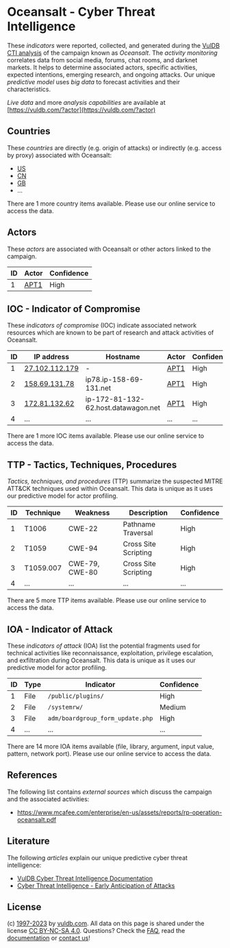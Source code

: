 # Oceansalt - Cyber Threat Intelligence

These _indicators_ were reported, collected, and generated during the [VulDB CTI analysis](https://vuldb.com/?kb.cti) of the campaign known as _Oceansalt_. The _activity monitoring_ correlates data from social media, forums, chat rooms, and darknet markets. It helps to determine associated actors, specific activities, expected intentions, emerging research, and ongoing attacks. Our unique _predictive model_ uses _big data_ to forecast activities and their characteristics.

_Live data_ and more _analysis capabilities_ are available at [https://vuldb.com/?actor](https://vuldb.com/?actor)

## Countries

These _countries_ are directly (e.g. origin of attacks) or indirectly (e.g. access by proxy) associated with Oceansalt:

* [US](https://vuldb.com/?country.us)
* [CN](https://vuldb.com/?country.cn)
* [GB](https://vuldb.com/?country.gb)
* ...

There are 1 more country items available. Please use our online service to access the data.

## Actors

These _actors_ are associated with Oceansalt or other actors linked to the campaign.

ID | Actor | Confidence
-- | ----- | ----------
1 | [APT1](https://vuldb.com/?actor.apt1) | High

## IOC - Indicator of Compromise

These _indicators of compromise_ (IOC) indicate associated network resources which are known to be part of research and attack activities of Oceansalt.

ID | IP address | Hostname | Actor | Confidence
-- | ---------- | -------- | ----- | ----------
1 | [27.102.112.179](https://vuldb.com/?ip.27.102.112.179) | - | [APT1](https://vuldb.com/?actor.apt1) | High
2 | [158.69.131.78](https://vuldb.com/?ip.158.69.131.78) | ip78.ip-158-69-131.net | [APT1](https://vuldb.com/?actor.apt1) | High
3 | [172.81.132.62](https://vuldb.com/?ip.172.81.132.62) | ip-172-81-132-62.host.datawagon.net | [APT1](https://vuldb.com/?actor.apt1) | High
4 | ... | ... | ... | ...

There are 1 more IOC items available. Please use our online service to access the data.

## TTP - Tactics, Techniques, Procedures

_Tactics, techniques, and procedures_ (TTP) summarize the suspected MITRE ATT&CK techniques used within Oceansalt. This data is unique as it uses our predictive model for actor profiling.

ID | Technique | Weakness | Description | Confidence
-- | --------- | -------- | ----------- | ----------
1 | T1006 | CWE-22 | Pathname Traversal | High
2 | T1059 | CWE-94 | Cross Site Scripting | High
3 | T1059.007 | CWE-79, CWE-80 | Cross Site Scripting | High
4 | ... | ... | ... | ...

There are 5 more TTP items available. Please use our online service to access the data.

## IOA - Indicator of Attack

These _indicators of attack_ (IOA) list the potential fragments used for technical activities like reconnaissance, exploitation, privilege escalation, and exfiltration during Oceansalt. This data is unique as it uses our predictive model for actor profiling.

ID | Type | Indicator | Confidence
-- | ---- | --------- | ----------
1 | File | `/public/plugins/` | High
2 | File | `/systemrw/` | Medium
3 | File | `adm/boardgroup_form_update.php` | High
4 | ... | ... | ...

There are 14 more IOA items available (file, library, argument, input value, pattern, network port). Please use our online service to access the data.

## References

The following list contains _external sources_ which discuss the campaign and the associated activities:

* https://www.mcafee.com/enterprise/en-us/assets/reports/rp-operation-oceansalt.pdf

## Literature

The following _articles_ explain our unique predictive cyber threat intelligence:

* [VulDB Cyber Threat Intelligence Documentation](https://vuldb.com/?kb.cti)
* [Cyber Threat Intelligence - Early Anticipation of Attacks](https://www.scip.ch/en/?labs.20201022)

## License

(c) [1997-2023](https://vuldb.com/?kb.changelog) by [vuldb.com](https://vuldb.com/?kb.about). All data on this page is shared under the license [CC BY-NC-SA 4.0](https://creativecommons.org/licenses/by-nc-sa/4.0/). Questions? Check the [FAQ](https://vuldb.com/?kb.faq), read the [documentation](https://vuldb.com/?kb) or [contact us](https://vuldb.com/?contact)!
